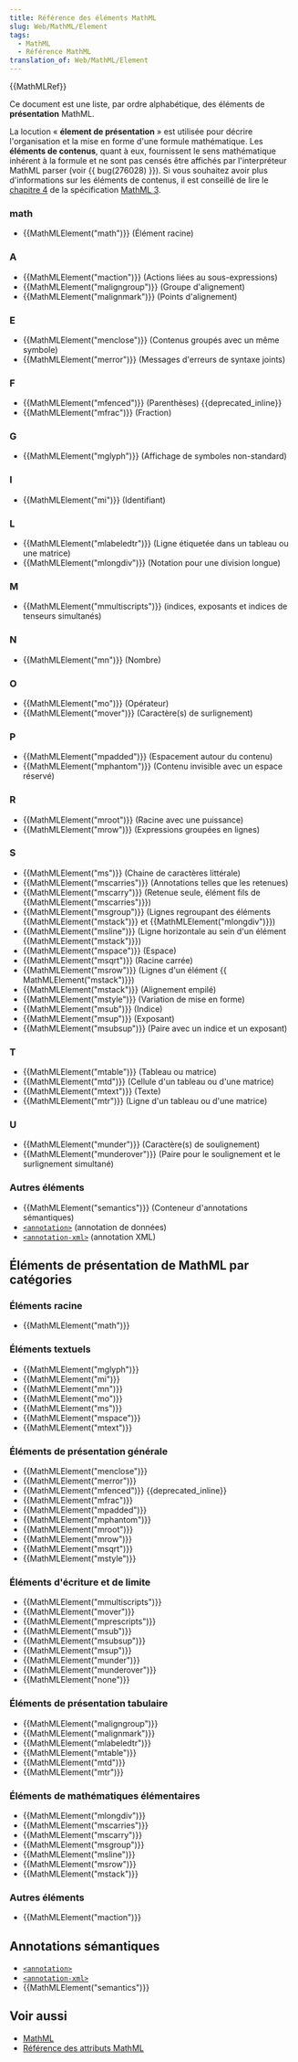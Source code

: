```yaml
---
title: Référence des éléments MathML
slug: Web/MathML/Element
tags:
  - MathML
  - Référence MathML
translation_of: Web/MathML/Element
---
```


{{MathMLRef}}

Ce document est une liste, par ordre alphabétique, des éléments de **présentation** MathML.

La locution « **élement de présentation** » est utilisée pour décrire l'organisation et la mise en forme d'une formule mathématique. Les **éléments de contenus**, quant à eux, fournissent le sens mathématique inhérent à la formule et ne sont pas censés être affichés par l'interpréteur MathML parser (voir {{ bug(276028) }}). Si vous souhaitez avoir plus d'informations sur les éléments de contenus, il est conseillé de lire le [chapitre 4](http://www.w3.org/TR/MathML3/chapter4.html) de la spécification [MathML 3](http://www.w3.org/TR/MathML3/).

### math

- {{MathMLElement("math")}} (Élément racine)

### A

- {{MathMLElement("maction")}} (Actions liées au sous-expressions)
- {{MathMLElement("maligngroup")}} (Groupe d'alignement)
- {{MathMLElement("malignmark")}} (Points d'alignement)

### E

- {{MathMLElement("menclose")}} (Contenus groupés avec un même symbole)
- {{MathMLElement("merror")}} (Messages d'erreurs de syntaxe joints)

### F

- {{MathMLElement("mfenced")}} (Parenthèses) {{deprecated_inline}}
- {{MathMLElement("mfrac")}} (Fraction)

### G

- {{MathMLElement("mglyph")}} (Affichage de symboles non-standard)

### I

- {{MathMLElement("mi")}} (Identifiant)

### L

- {{MathMLElement("mlabeledtr")}} (Ligne étiquetée dans un tableau ou une matrice)
- {{MathMLElement("mlongdiv")}} (Notation pour une division longue)

### M

- {{MathMLElement("mmultiscripts")}} (indices, exposants et indices de tenseurs simultanés)

### N

- {{MathMLElement("mn")}} (Nombre)

### O

- {{MathMLElement("mo")}} (Opérateur)
- {{MathMLElement("mover")}} (Caractère(s) de surlignement)

### P

- {{MathMLElement("mpadded")}} (Espacement autour du contenu)
- {{MathMLElement("mphantom")}} (Contenu invisible avec un espace réservé)

### R

- {{MathMLElement("mroot")}} (Racine avec une puissance)
- {{MathMLElement("mrow")}} (Expressions groupées en lignes)

### S

- {{MathMLElement("ms")}} (Chaine de caractères littérale)
- {{MathMLElement("mscarries")}} (Annotations telles que les retenues)
- {{MathMLElement("mscarry")}} (Retenue seule, élément fils de {{MathMLElement("mscarries")}})
- {{MathMLElement("msgroup")}} (Lignes regroupant des éléments {{MathMLElement("mstack")}} et {{MathMLElement("mlongdiv")}})
- {{MathMLElement("msline")}} (Ligne horizontale au sein d'un élément {{MathMLElement("mstack")}})
- {{MathMLElement("mspace")}} (Espace)
- {{MathMLElement("msqrt")}} (Racine carrée)
- {{MathMLElement("msrow")}} (Lignes d'un élément {{ MathMLElement("mstack")}})
- {{MathMLElement("mstack")}} (Alignement empilé)
- {{MathMLElement("mstyle")}} (Variation de mise en forme)
- {{MathMLElement("msub")}} (Indice)
- {{MathMLElement("msup")}} (Exposant)
- {{MathMLElement("msubsup")}} (Paire avec un indice et un exposant)

### T

- {{MathMLElement("mtable")}} (Tableau ou matrice)
- {{MathMLElement("mtd")}} (Cellule d'un tableau ou d'une matrice)
- {{MathMLElement("mtext")}} (Texte)
- {{MathMLElement("mtr")}} (Ligne d'un tableau ou d'une matrice)

### U

- {{MathMLElement("munder")}} (Caractère(s) de soulignement)
- {{MathMLElement("munderover")}} (Paire pour le soulignement et le surlignement simultané)

### Autres éléments

- {{MathMLElement("semantics")}} (Conteneur d'annotations sémantiques)
- [`<annotation>`](/fr/docs/MathML/Element/semantics) (annotation de données)
- [`<annotation-xml>`](/fr/docs/MathML/Element/semantics) (annotation XML)

## Éléments de présentation de MathML par catégories

### Éléments racine

- {{MathMLElement("math")}}

### Éléments textuels

- {{MathMLElement("mglyph")}}
- {{MathMLElement("mi")}}
- {{MathMLElement("mn")}}
- {{MathMLElement("mo")}}
- {{MathMLElement("ms")}}
- {{MathMLElement("mspace")}}
- {{MathMLElement("mtext")}}

### Éléments de présentation générale

- {{MathMLElement("menclose")}}
- {{MathMLElement("merror")}}
- {{MathMLElement("mfenced")}} {{deprecated_inline}}
- {{MathMLElement("mfrac")}}
- {{MathMLElement("mpadded")}}
- {{MathMLElement("mphantom")}}
- {{MathMLElement("mroot")}}
- {{MathMLElement("mrow")}}
- {{MathMLElement("msqrt")}}
- {{MathMLElement("mstyle")}}

### Éléments d'écriture et de limite

- {{MathMLElement("mmultiscripts")}}
- {{MathMLElement("mover")}}
- {{MathMLElement("mprescripts")}}
- {{MathMLElement("msub")}}
- {{MathMLElement("msubsup")}}
- {{MathMLElement("msup")}}
- {{MathMLElement("munder")}}
- {{MathMLElement("munderover")}}
- {{MathMLElement("none")}}

### Éléments de présentation tabulaire

- {{MathMLElement("maligngroup")}}
- {{MathMLElement("malignmark")}}
- {{MathMLElement("mlabeledtr")}}
- {{MathMLElement("mtable")}}
- {{MathMLElement("mtd")}}
- {{MathMLElement("mtr")}}

### Éléments de mathématiques élémentaires

- {{MathMLElement("mlongdiv")}}
- {{MathMLElement("mscarries")}}
- {{MathMLElement("mscarry")}}
- {{MathMLElement("msgroup")}}
- {{MathMLElement("msline")}}
- {{MathMLElement("msrow")}}
- {{MathMLElement("mstack")}}

### Autres éléments

- {{MathMLElement("maction")}}

## Annotations sémantiques

- [`<annotation>`](Web/MathML/Element/semantics#annotation)
- [`<annotation-xml>`](Web/MathML/Element/semantics#annotation-xml)
- {{MathMLElement("semantics")}}

## Voir aussi

- [MathML](/fr/docs/Web/MathML)
- [Référence des attributs MathML](/fr/docs/Web/MathML/Attribute)
